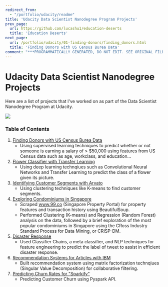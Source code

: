 ```yaml
---
redirect_from:
  - "/portfolio/udacity/readme"
title: 'Udacity Data Scientist Nanodegree Program Projects'
prev_page:
  url: https://github.com/lucashu1/education-deserts
  title: 'Education Deserts'
next_page:
  url: /portfolio/udacity/01-finding-donors/finding_donors.html
  title: 'Finding Donors with US Census Burea Data'
comment: "***PROGRAMMATICALLY GENERATED, DO NOT EDIT. SEE ORIGINAL FILES IN /content***"
---
```

# Udacity Data Scientist Nanodegree Projects

Here are a list of projects that I've worked on as part of the Data Scientist Nanodegree Program at Udacity.

<img src="https://d20vrrgs8k4bvw.cloudfront.net/images/open-graph/udacity.png" />

### Table of Contents

1. [Finding Donors with US Census Burea Data](https://jeffchenchengyi.github.io/portfolio/udacity/01-finding-donors/finding_donors.html)
    - Using supervised learning techniques to predict whether or not someone is earning a salary of > $50,000 using features from US Census data such as age, workclass, and education...
2. [Flower Classifier with Transfer Learning](https://jeffchenchengyi.github.io/portfolio/udacity/02-flower-classifier/image_classifier.html)
    - Using deep learning technqiues such as Convolutional Neural Networks and Transfer Learning to predict the class of a flower given its picture.
3. [Identifying Customer Segments with Arvato](https://jeffchenchengyi.github.io/portfolio/udacity/03-identifying-customer-segments/identifying-customer-segments.html)
    - Using clustering techniques like K-means to find customer segments.
4. [Exploring Condominiums in Singapore](https://jeffchenchengyi.github.io/portfolio/udacity/04-exploring-condos-sg/exploring-house-prices-singapore-part-3-crispdm.html)
    - Scraped www.99.co (Singapore Property Portal) for property features and transaction history using BeautifulSoup. 
    - Performed Clustering (K-means) and Regression (Random Forest) analysis on the data, followed by a brief exploration of the most popular condominiums in Singapore using the CRoss Industry Standard Process for Data Mining, or CRISP-DM.
5. [Disaster Response](https://jeffchenchengyi.github.io/portfolio/udacity/05-disaster-response/workspace/ML_Pipeline_Preparation.html)
    - Used Classifier Chains, a meta classifier, and NLP techniques for feature engineering to predict the label of tweet to assist in efficient disaster response.
6. [Recommendation Systems for Articles with IBM](https://jeffchenchengyi.github.io/portfolio/udacity/06-ibm-recommendation-engine/Recommendations_with_IBM.html)
    - Built recommendation system using matrix factorization technqiues (Singular Value Decomposition) for collaborative filtering.
7. [Predicting Churn Rates for "Sparkify"](https://jeffchenchengyi.github.io/portfolio/udacity/07-datascience-capstone/Sparkify.html)
    - Predicting Customer Churn using Pyspark API.